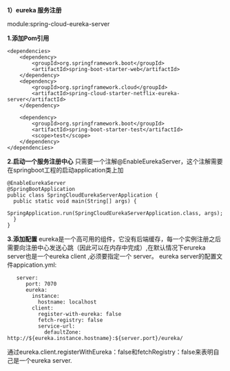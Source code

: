 
**1）eureka 服务注册**

 module:spring-cloud-eureka-server
 
 **1.添加Pom引用**
 
 	<dependencies>
 		<dependency>
 			<groupId>org.springframework.boot</groupId>
 			<artifactId>spring-boot-starter-web</artifactId>
 		</dependency>
 		<dependency>
 			<groupId>org.springframework.cloud</groupId>
 			<artifactId>spring-cloud-starter-netflix-eureka-server</artifactId>
 		</dependency>
 
 		<dependency>
 			<groupId>org.springframework.boot</groupId>
 			<artifactId>spring-boot-starter-test</artifactId>
 			<scope>test</scope>
 		</dependency>
 	</dependencies>
 
 
 **2.启动一个服务注册中心**
   只需要一个注解@EnableEurekaServer，这个注解需要在springboot工程的启动application类上加
 
    @EnableEurekaServer
    @SpringBootApplication
    public class SpringCloudEurekaServerApplication {
 	  public static void main(String[] args) {
 	    	SpringApplication.run(SpringCloudEurekaServerApplication.class, args);
 	  }
    }
  

 **3.添加配置**
   eureka是一个高可用的组件，它没有后端缓存，每一个实例注册之后需要向注册中心发送心跳（因此可以在内存中完成）,在默认情况下erureka server也是一个eureka client ,必须要指定一个 server。
   eureka server的配置文件appication.yml:
   
       server:
          port: 7070
          eureka:
            instance:
              hostname: localhost
            client:
              register-with-eureka: false
              fetch-registry: false
              service-url:
                defaultZone: http://${eureka.instance.hostname}:${server.port}/eureka/
         
 通过eureka.client.registerWithEureka：false和fetchRegistry：false来表明自己是一个eureka server.
 
 
 
 

   